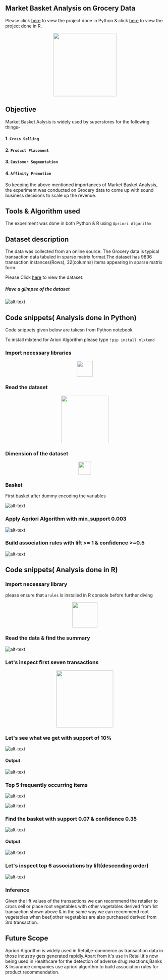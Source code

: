 
## Market Basket Analysis on Grocery Data
Please click [here](https://github.com/rakeshdatascience/Market-Basket-Analysis/blob/master/Mining%20Grocery%20Data%20using%20Apriori%20Algorithm/Notebook/Apriori%2Balgorithm(Python%2BNotebook).ipynb) to view the project done in Python & click [here](https://github.com/rakeshdatascience/Market-Basket-Analysis/blob/master/Mining%20Grocery%20Data%20using%20Apriori%20Algorithm/Notebook/Apriori%20algorithm(R%20codes).ipynb) to view the project done in R.





<p align="center">
  <img src="https://github.com/rakeshdatascience/Market-Basket-Analysis/blob/master/Mining%20Grocery%20Data%20using%20Apriori%20Algorithm/Images/c0a130192ac39588b9adedad3bcb2abe.jpg",alt="neofetch" align="middle" height="200px">
  </p>






## Objective
Market Basket Aalysis is widely used by superstores for the following things-
#### 1. `Cross Selling`
#### 2. `Product Placement`
#### 3. `Customer Segmentation`
#### 4. `Affinity Promotion`

So keeping the above mentioned importances of Market Basket Analysis, the experiment was conducted on Grocery data to come up with sound business decisions to scale up the revenue.

## Tools & Algorithm used
The experiment was done in both Python & R using `Apriori Algorithm`

## Dataset description
The data was collected from an online source. The Grocery data is typical transaction data tabuled in sparse matrix format.The dataset has 9836 transaction instances(Rows), 32(columns) items appearing in sparse matrix form.

Please Click [here](https://github.com/rakeshdatascience/Market-Basket-Analysis/blob/master/Mining%20Grocery%20Data%20using%20Apriori%20Algorithm/Dataset/Grocery.csv) to view the dataset.

##### Have a glimpse of the dataset









![alt-text](https://github.com/rakeshdatascience/Market-Basket-Analysis/blob/master/Mining%20Grocery%20Data%20using%20Apriori%20Algorithm/Images/Capture%60.PNG)



## Code snippets( Analysis done in Python)

Code snippets given below are takesn from Python notebook


To install mlxtend for Ariori Algorithm please type 
`!pip install mlxtend`

### Import necessary libraries





<p align="center">
  <img src="https://github.com/rakeshdatascience/Market-Basket-Analysis/blob/master/Mining%20Grocery%20Data%20using%20Apriori%20Algorithm/Images/python%201(import%20lib).PNG",alt="neofetch" align="middle" height="50px">
  </p>



### Read the dataset



<p align="center">
  <img src="https://github.com/rakeshdatascience/Market-Basket-Analysis/blob/master/Mining%20Grocery%20Data%20using%20Apriori%20Algorithm/Images/p-2.PNG",alt="neofetch" align="middle" height="150px">
  </p>
  
  



### Dimension of the dataset

<p align="center">
  <img src="https://github.com/rakeshdatascience/Market-Basket-Analysis/blob/master/Mining%20Grocery%20Data%20using%20Apriori%20Algorithm/Images/p3.PNG",alt="neofetch" align="middle" height="40px">
  </p>
  



### Basket

First basket after dummy encoding the variables



![alt-text](https://github.com/rakeshdatascience/Market-Basket-Analysis/blob/master/Mining%20Grocery%20Data%20using%20Apriori%20Algorithm/Images/p4.PNG)





### Apply Apriori Algorithm with min_support 0.003


  ![alt-text](https://github.com/rakeshdatascience/Market-Basket-Analysis/blob/master/Mining%20Grocery%20Data%20using%20Apriori%20Algorithm/Images/p5.PNG)
  
  

### Build  association rules with lift >= 1 & confidence >=0.5

 ![alt-text](https://github.com/rakeshdatascience/Market-Basket-Analysis/blob/master/Mining%20Grocery%20Data%20using%20Apriori%20Algorithm/Images/p7.PNG)



## Code snippets( Analysis done in R)

### Import necessary library

please ensure that `arules` is installed in R console before further diving

<p align="center">
  <img src="https://github.com/rakeshdatascience/Market-Basket-Analysis/blob/master/Mining%20Grocery%20Data%20using%20Apriori%20Algorithm/Images/R1.PNG",alt="neofetch" align="middle" height="80px">
  </p>




### Read the data & find the summary

![alt-text](https://github.com/rakeshdatascience/Market-Basket-Analysis/blob/master/Mining%20Grocery%20Data%20using%20Apriori%20Algorithm/Images/R2.PNG)

### Let's inspect first seven transactions


<p align="center">
  <img src="https://github.com/rakeshdatascience/Market-Basket-Analysis/blob/master/Mining%20Grocery%20Data%20using%20Apriori%20Algorithm/Images/R3.PNG",alt="neofetch" align="middle" height="180px">
  </p>



### Let's see what we get with support of 10%

![alt-text](https://github.com/rakeshdatascience/Market-Basket-Analysis/blob/master/Mining%20Grocery%20Data%20using%20Apriori%20Algorithm/Images/R4.1.PNG)

#### Output



![alt-text](https://github.com/rakeshdatascience/Market-Basket-Analysis/blob/master/Mining%20Grocery%20Data%20using%20Apriori%20Algorithm/Images/R4.PNG)




### Top 5 frequently occurring items


![alt-text](https://github.com/rakeshdatascience/Market-Basket-Analysis/blob/master/Mining%20Grocery%20Data%20using%20Apriori%20Algorithm/Images/R6.PNG)


![alt-text](https://github.com/rakeshdatascience/Market-Basket-Analysis/blob/master/Mining%20Grocery%20Data%20using%20Apriori%20Algorithm/Images/R5.PNG)



### Find the basket with support 0.07 & confidence 0.35

![alt-text](https://github.com/rakeshdatascience/Market-Basket-Analysis/blob/master/Mining%20Grocery%20Data%20using%20Apriori%20Algorithm/Images/R7.PNG)


#### Output

![alt-text](https://github.com/rakeshdatascience/Market-Basket-Analysis/blob/master/Mining%20Grocery%20Data%20using%20Apriori%20Algorithm/Images/R8.PNG)

### Let's inspect top 6 associations by lift(descending order)
![alt-text](https://github.com/rakeshdatascience/Market-Basket-Analysis/blob/master/Mining%20Grocery%20Data%20using%20Apriori%20Algorithm/Images/R10.PNG)

### Inference
Given the lift values of the transactions we can recommend the retailer to cross sell or place root vegetables with other vagetables derived from 1st transaction shown above & in the same way we can recommend root vegetables when beef,other vegetables are also purchased derived from 3rd transaction.


## Future Scope
Apriori Algorithm is widely used in Retail,e-commerce as transaction data in those industry gets generated rapidly.Apart from it's use in Retail,it's now being used in Healthcare for the detection of adverse drug reactions,Banks & Insurance companies use apriori algorithm to build association rules for product recommendation. 





